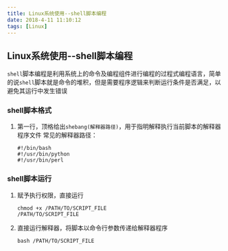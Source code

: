 ```yaml
---
title: Linux系统使用--shell脚本编程
date: 2018-4-11 11:10:12
tags: [Linux]
---
```


## Linux系统使用--shell脚本编程 ##

`shell`脚本编程是利用系统上的命令及编程组件进行编程的过程式编程语言，简单的说`shell`脚本就是命令的堆积，但是需要程序逻辑来判断运行条件是否满足，以避免其运行中发生错误

### shell脚本格式 ###

1. 第一行，顶格给出`shebang(解释器路径)`，用于指明解释执行当前脚本的解释器程序文件
    常见的解释器路径：
    ```
    #!/bin/bash
    #!/usr/bin/python
    #!/usr/bin/perl
    ```


### shell脚本运行 ###

1. 赋予执行权限，直接运行

    ```
    chmod +x /PATH/TO/SCRIPT_FILE
    /PATH/TO/SCRIPT_FILE
    ```

2. 直接运行解释器，将脚本以命令行参数传递给解释器程序

    ```
    bash /PATH/TO/SCRIPT_FILE
    ```
